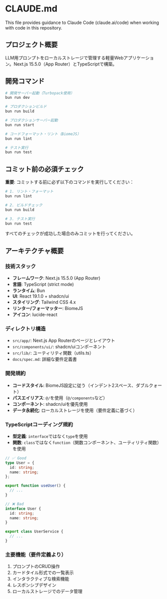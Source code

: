 # CLAUDE.md

This file provides guidance to Claude Code (claude.ai/code) when working with code in this repository.

## プロジェクト概要

LLM用プロンプトをローカルストレージで管理する軽量Webアプリケーション。Next.js 15.5.0（App Router）とTypeScriptで構築。

## 開発コマンド

```bash
# 開発サーバー起動（Turbopack使用）
bun run dev

# プロダクションビルド
bun run build

# プロダクションサーバー起動
bun run start

# コードフォーマット・リント（BiomeJS）
bun run lint

# テスト実行
bun run test
```

## コミット前の必須チェック

**重要**: コミットする前に必ず以下のコマンドを実行してください：

```bash
# 1. リント・フォーマット
bun run lint

# 2. ビルドチェック
bun run build

# 3. テスト実行
bun run test
```

すべてのチェックが成功した場合のみコミットを行ってください。

## アーキテクチャ概要

### 技術スタック
- **フレームワーク**: Next.js 15.5.0 (App Router)
- **言語**: TypeScript (strict mode)
- **ランタイム**: Bun
- **UI**: React 19.1.0 + shadcn/ui
- **スタイリング**: Tailwind CSS 4.x
- **リンター/フォーマッター**: BiomeJS
- **アイコン**: lucide-react

### ディレクトリ構造
- `src/app/`: Next.js App Routerのページとレイアウト
- `src/components/ui/`: shadcn/uiコンポーネント
- `src/lib/`: ユーティリティ関数（utils.ts）
- `docs/spec.md`: 詳細な要件定義書

### 開発規約
- **コードスタイル**: BiomeJS設定に従う（インデント2スペース、ダブルクォート）
- **パスエイリアス**: `@/`を使用（`@/components`など）
- **コンポーネント**: shadcn/uiを優先使用
- **データ永続化**: ローカルストレージを使用（要件定義に基づく）

### TypeScriptコーディング規約
- **型定義**: `interface`ではなく`type`を使用
- **関数**: `class`ではなく`function`（関数コンポーネント、ユーティリティ関数）を使用

```typescript
// ✅ Good
type User = {
  id: string;
  name: string;
};

export function useUser() {
  // ...
}

// ❌ Bad
interface User {
  id: string;
  name: string;
}

export class UserService {
  // ...
}
```

### 主要機能（要件定義より）
1. プロンプトのCRUD操作
2. カードタイル形式での一覧表示
3. インタラクティブな検索機能
4. レスポンシブデザイン
5. ローカルストレージでのデータ管理
